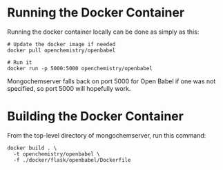 Running the Docker Container
============================

Running the docker container locally can be done as simply as this:
```
# Update the docker image if needed
docker pull openchemistry/openbabel

# Run it
docker run -p 5000:5000 openchemistry/openbabel
```

Mongochemserver falls back on port 5000 for Open Babel if one was
not specified, so port 5000 will hopefully work.

Building the Docker Container
=============================

From the top-level directory of mongochemserver, run this command:
```
docker build . \
  -t openchemistry/openbabel \
  -f ./docker/flask/openbabel/Dockerfile
```
